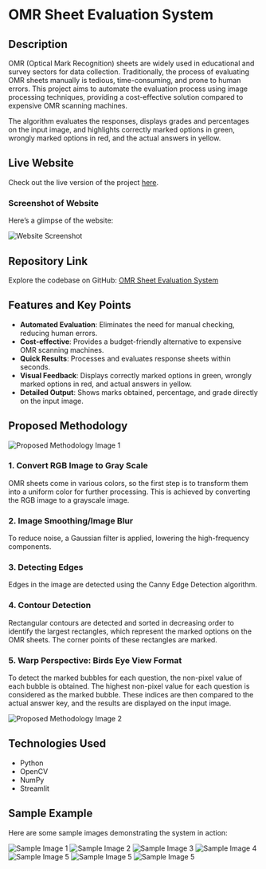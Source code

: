 # OMR Sheet Evaluation System

## Description

OMR (Optical Mark Recognition) sheets are widely used in educational and survey sectors for data collection. Traditionally, the process of evaluating OMR sheets manually is tedious, time-consuming, and prone to human errors. This project aims to automate the evaluation process using image processing techniques, providing a cost-effective solution compared to expensive OMR scanning machines.

The algorithm evaluates the responses, displays grades and percentages on the input image, and highlights correctly marked options in green, wrongly marked options in red, and the actual answers in yellow.

## Live Website

Check out the live version of the project [here](https://omr-sheet-evaluation-system.onrender.com/).

### Screenshot of Website

Here’s a glimpse of the website:

![Website Screenshot](./assets/Website/home.png)

## Repository Link

Explore the codebase on GitHub: [OMR Sheet Evaluation System](https://github.com/yashchinchole/OMR-Sheet-Evaluation-System)

## Features and Key Points

- **Automated Evaluation**: Eliminates the need for manual checking, reducing human errors.
- **Cost-effective**: Provides a budget-friendly alternative to expensive OMR scanning machines.
- **Quick Results**: Processes and evaluates response sheets within seconds.
- **Visual Feedback**: Displays correctly marked options in green, wrongly marked options in red, and actual answers in yellow.
- **Detailed Output**: Shows marks obtained, percentage, and grade directly on the input image.

## Proposed Methodology

![Proposed Methodology Image 1](./assets/PPT/1.png)

### 1. Convert RGB Image to Gray Scale

OMR sheets come in various colors, so the first step is to transform them into a uniform color for further processing. This is achieved by converting the RGB image to a grayscale image.

### 2. Image Smoothing/Image Blur

To reduce noise, a Gaussian filter is applied, lowering the high-frequency components.

### 3. Detecting Edges

Edges in the image are detected using the Canny Edge Detection algorithm.

### 4. Contour Detection

Rectangular contours are detected and sorted in decreasing order to identify the largest rectangles, which represent the marked options on the OMR sheets. The corner points of these rectangles are marked.

### 5. Warp Perspective: Birds Eye View Format

To detect the marked bubbles for each question, the non-pixel value of each bubble is obtained. The highest non-pixel value for each question is considered as the marked bubble. These indices are then compared to the actual answer key, and the results are displayed on the input image.

![Proposed Methodology Image 2](./assets/PPT/2.png)

## Technologies Used

- Python
- OpenCV
- NumPy
- Streamlit

## Sample Example

Here are some sample images demonstrating the system in action:

![Sample Image 1](./assets/PPT/3.png)
![Sample Image 2](./assets/PPT/4.png)
![Sample Image 3](./assets/PPT/5.png)
![Sample Image 4](./assets/PPT/6.png)
![Sample Image 5](./assets/PPT/7.png)
![Sample Image 5](./assets/PPT/8.png)
![Sample Image 5](./assets/PPT/9.png)

